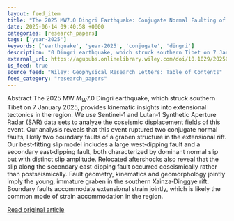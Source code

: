 ```yaml
---
layout: feed_item
title: "The 2025 MW7.0 Dingri Earthquake: Conjugate Normal Faulting of a Graben Structure in the Southern Xainza‐Dinggye Rift"
date: 2025-06-14 09:40:58 +0000
categories: [research_papers]
tags: ['year-2025']
keywords: ['earthquake', 'year-2025', 'conjugate', 'dingri']
description: "0 Dingri earthquake, which struck southern Tibet on 7 January 2025, provides kinematic insights into extensional tectonics in the region"
external_url: https://agupubs.onlinelibrary.wiley.com/doi/10.1029/2025GL116154?af=R
is_feed: true
source_feed: "Wiley: Geophysical Research Letters: Table of Contents"
feed_category: "research_papers"
---
```


Abstract The 2025 MW ${M}_{W}$7.0 Dingri earthquake, which struck southern Tibet on 7 January 2025, provides kinematic insights into extensional tectonics in the region. We use Sentinel‐1 and Lutan‐1 Synthetic Aperture Radar (SAR) data sets to analyze the coseismic displacement fields of this event. Our analysis reveals that this event ruptured two conjugate normal faults, likely two boundary faults of a graben structure in the extensional rift. Our best‐fitting slip model includes a large west‐dipping fault and a secondary east‐dipping fault, both characterized by dominant normal slip but with distinct slip amplitude. Relocated aftershocks also reveal that the slip along the secondary east‐dipping fault occurred coseismically rather than postseismically. Fault geometry, kinematics and geomorphology jointly imply the young, immature graben in the southern Xainza‐Dinggye rift. Boundary faults accommodate extensional strain jointly, which is likely the common mode of strain accommodation in the region.

[Read original article](https://agupubs.onlinelibrary.wiley.com/doi/10.1029/2025GL116154?af=R)
